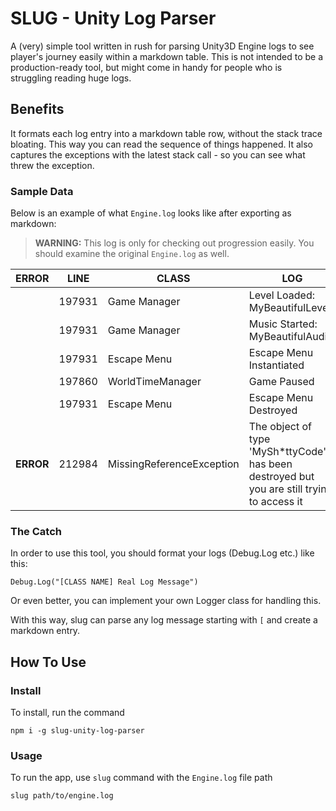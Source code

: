# SLUG - Unity Log Parser
A (very) simple tool written in rush for parsing Unity3D Engine logs to see player's journey easily within a markdown table. This is not intended to be a production-ready tool, but might come in handy for people who is struggling reading huge logs.

## Benefits
It formats each log entry into a markdown table row, without the stack trace bloating. This way you can read the sequence of things happened. It also captures the exceptions with the latest stack call - so you can see what threw the exception.

### Sample Data
Below is an example of what `Engine.log` looks like after exporting as markdown:

> **WARNING:** This log is only for checking out progression easily. You should examine the original `Engine.log` as well.

| ERROR   | LINE | CLASS                     | LOG                                                                                        |
|---------|------|---------------------------|--------------------------------------------------------------------------------------------|
|         |197931| Game Manager              | Level Loaded: MyBeautifulLevel                                                             |
|         |197931| Game Manager              | Music Started: MyBeautifulAudio                                                            |
|         |197931| Escape Menu               | Escape Menu Instantiated                                                                   |
|         |197860| WorldTimeManager          | Game Paused                                                                                |
|         |197931| Escape Menu               | Escape Menu Destroyed                                                                      |
|**ERROR**|212984| MissingReferenceException | The object of type 'MySh*ttyCode' has been destroyed but you are still trying to access it |


### The Catch
In order to use this tool, you should format your logs (Debug.Log etc.) like this:
```
Debug.Log("[CLASS NAME] Real Log Message")
```
Or even better, you can implement your own Logger class for handling this.

With this way, slug can parse any log message starting with `[` and create a markdown entry.

## How To Use
### Install 
To install, run the command
```
npm i -g slug-unity-log-parser
```

### Usage
To run the app, use `slug` command with the `Engine.log` file path
```
slug path/to/engine.log
```